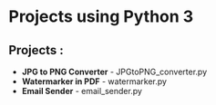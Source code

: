 # Projects using Python 3


## Projects :

* **JPG to PNG Converter** - JPGtoPNG_converter.py
* **Watermarker in PDF** - watermarker.py
* **Email Sender** - email_sender.py


